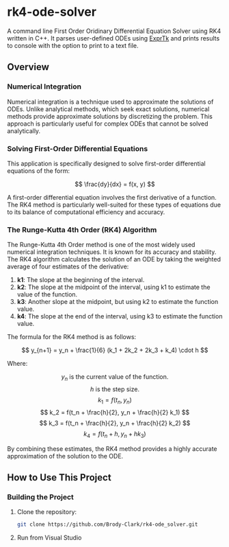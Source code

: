 # rk4-ode-solver
A command line First Order Oridinary Differential Equation Solver using RK4 written in C++. It parses user-defined ODEs using [ExprTk](https://github.com/ArashPartow/exprtk) and prints results to console with the option to print to a text file.

## Overview

### Numerical Integration

Numerical integration is a technique used to approximate the solutions of ODEs. Unlike analytical methods, which seek exact solutions, numerical methods provide approximate solutions by discretizing the problem. This approach is particularly useful for complex ODEs that cannot be solved analytically.

### Solving First-Order Differential Equations

This application is specifically designed to solve first-order differential equations of the form:

$$
\frac{dy}{dx} = f(x, y)
$$

A first-order differential equation involves the first derivative of a function. The RK4 method is particularly well-suited for these types of equations due to its balance of computational efficiency and accuracy.

### The Runge-Kutta 4th Order (RK4) Algorithm

The Runge-Kutta 4th Order method is one of the most widely used numerical integration techniques. It is known for its accuracy and stability. The RK4 algorithm calculates the solution of an ODE by taking the weighted average of four estimates of the derivative:

1. **k1**: The slope at the beginning of the interval.
2. **k2**: The slope at the midpoint of the interval, using k1 to estimate the value of the function.
3. **k3**: Another slope at the midpoint, but using k2 to estimate the function value.
4. **k4**: The slope at the end of the interval, using k3 to estimate the function value.

The formula for the RK4 method is as follows:

$$
y_{n+1} = y_n + \frac{1}{6} (k_1 + 2k_2 + 2k_3 + k_4) \cdot h
$$

Where:

$$
y_n \text{ is the current value of the function.}
$$
$$
h \text{ is the step size.}
$$
$$
k_1 = f(t_n, y_n)
$$
$$
k_2 = f(t_n + \frac{h}{2}, y_n + \frac{h}{2} k_1)
$$
$$
k_3 = f(t_n + \frac{h}{2}, y_n + \frac{h}{2} k_2)
$$
$$
k_4 = f(t_n + h, y_n + h k_3)
$$

By combining these estimates, the RK4 method provides a highly accurate approximation of the solution to the ODE.

## How to Use This Project

### Building the Project

1. Clone the repository:
   ```sh
   git clone https://github.com/Brody-Clark/rk4-ode_solver.git
   ```
2. Run from Visual Studio

